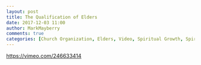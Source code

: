 ```yaml
---
layout: post
title: The Qualification of Elders
date: 2017-12-03 11:00
author: MarkMayberry
comments: true
categories: [Church Organization, Elders, Video, Spiritual Growth, Spiritual Legacy]
---
```

https://vimeo.com/246633414
